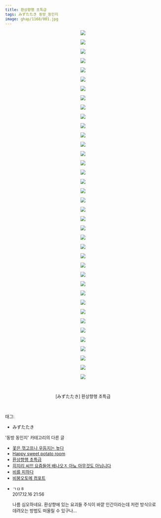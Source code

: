 ```yaml
---
title: 환상향행 초특급
tags: みずたたき 동방_동인지
image: ghap/1168/001.jpg
---
```

<div class="article">
<p style="text-align: center; clear: none; float: none;"><img src="{{ site.nasurl }}/ghap/1168/001.jpg"/></p>
<p style="text-align: center; clear: none; float: none;"><img src="{{ site.nasurl }}/ghap/1168/002.jpg"/></p>
<p style="text-align: center; clear: none; float: none;"><img src="{{ site.nasurl }}/ghap/1168/003.jpg"/></p>
<p style="text-align: center; clear: none; float: none;"><img src="{{ site.nasurl }}/ghap/1168/004.jpg"/></p>
<p style="text-align: center; clear: none; float: none;"><img src="{{ site.nasurl }}/ghap/1168/005.jpg"/></p>
<p style="text-align: center; clear: none; float: none;"><img src="{{ site.nasurl }}/ghap/1168/006.jpg"/></p>
<p style="text-align: center; clear: none; float: none;"><img src="{{ site.nasurl }}/ghap/1168/007.jpg"/></p>
<p style="text-align: center; clear: none; float: none;"><img src="{{ site.nasurl }}/ghap/1168/008.jpg"/></p>
<p style="text-align: center; clear: none; float: none;"><img src="{{ site.nasurl }}/ghap/1168/009.jpg"/></p>
<p style="text-align: center; clear: none; float: none;"><img src="{{ site.nasurl }}/ghap/1168/010.jpg"/></p>
<p style="text-align: center; clear: none; float: none;"><img src="{{ site.nasurl }}/ghap/1168/011.jpg"/></p>
<p style="text-align: center; clear: none; float: none;"><img src="{{ site.nasurl }}/ghap/1168/012.jpg"/></p>
<p style="text-align: center; clear: none; float: none;"><img src="{{ site.nasurl }}/ghap/1168/013.jpg"/></p>
<p style="text-align: center; clear: none; float: none;"><img src="{{ site.nasurl }}/ghap/1168/014.jpg"/></p>
<p style="text-align: center; clear: none; float: none;"><img src="{{ site.nasurl }}/ghap/1168/015.jpg"/></p>
<p style="text-align: center; clear: none; float: none;"><img src="{{ site.nasurl }}/ghap/1168/016.jpg"/></p>
<p style="text-align: center; clear: none; float: none;"><img src="{{ site.nasurl }}/ghap/1168/017.jpg"/></p>
<p style="text-align: center; clear: none; float: none;"><img src="{{ site.nasurl }}/ghap/1168/018.jpg"/></p>
<p style="text-align: center; clear: none; float: none;"><img src="{{ site.nasurl }}/ghap/1168/019.jpg"/></p>
<p style="text-align: center; clear: none; float: none;"><img src="{{ site.nasurl }}/ghap/1168/020.jpg"/></p>
<p style="text-align: center; clear: none; float: none;"><img src="{{ site.nasurl }}/ghap/1168/021.jpg"/></p>
<p style="text-align: center; clear: none; float: none;"><img src="{{ site.nasurl }}/ghap/1168/022.jpg"/></p>
<p style="text-align: center; clear: none; float: none;"><img src="{{ site.nasurl }}/ghap/1168/023.jpg"/></p>
<p style="text-align: center; clear: none; float: none;"><img src="{{ site.nasurl }}/ghap/1168/024.jpg"/></p>
<p style="text-align: center; clear: none; float: none;"><img src="{{ site.nasurl }}/ghap/1168/025.jpg"/></p>
<p style="text-align: center; clear: none; float: none;"><img src="{{ site.nasurl }}/ghap/1168/026.jpg"/></p>
<p style="text-align: center; clear: none; float: none;"><img src="{{ site.nasurl }}/ghap/1168/027.jpg"/></p>
<p style="text-align: center; clear: none; float: none;"><img src="{{ site.nasurl }}/ghap/1168/028.jpg"/></p>
<p style="text-align: center; clear: none; float: none;"><img src="{{ site.nasurl }}/ghap/1168/029.jpg"/></p>
<p style="text-align: center; clear: none; float: none;"><img src="{{ site.nasurl }}/ghap/1168/030.jpg"/></p>
<p style="text-align: center; clear: none; float: none;"><img src="{{ site.nasurl }}/ghap/1168/031.jpg"/></p>
<p style="text-align: center; clear: none; float: none;"><img src="{{ site.nasurl }}/ghap/1168/032.jpg"/></p>
<p style="text-align: center; clear: none; float: none;"><img src="{{ site.nasurl }}/ghap/1168/033.jpg"/></p>
<p style="text-align: center; clear: none; float: none;"><img src="{{ site.nasurl }}/ghap/1168/034.jpg"/></p>
<p style="text-align: center; clear: none; float: none;"><img src="{{ site.nasurl }}/ghap/1168/035.jpg"/></p>
<p style="text-align: center; clear: none; float: none;"><img src="{{ site.nasurl }}/ghap/1168/036.jpg"/></p>
<p style="text-align: center; clear: none; float: none;"><img src="{{ site.nasurl }}/ghap/1168/037.jpg"/></p>
<p style="text-align: center; clear: none; float: none;"><img src="{{ site.nasurl }}/ghap/1168/038.jpg"/></p>
<p style="text-align: center; clear: none; float: none;"><br/></p>
<p style="text-align: center; clear: none; float: none;">[みずたたき] 환상향행 초특급</p>
<p><br/></p>
</div><div class="tagTrail">
<p>태그: </p>
<ul>
<li>みずたたき</li>
</ul>
</div><div class="another">
<p>'동방 동인지' 카테고리의 다른 글</p>
<ul>
<li><a href="/2016-07-28-ghap_1170">꽃은 꺾고프나 우듬지는 높다</a></li>
<li><a href="/2016-07-28-ghap_1169">Happy sweet potato room</a></li>
<li><a href="/2016-07-28-ghap_1168">환상향행 초특급</a></li>
<li><a href="/2016-07-28-ghap_1167">히지리 씨!!! 요즘들어 배나오ㅈ 아뇨 아무것도 아닙니다</a></li>
<li><a href="/2016-07-28-ghap_1166">비를 피하다</a></li>
<li><a href="/2016-07-28-ghap_1165">비봉오토메 컴포트</a></li>
</ul>
</div><div class="cb_module cb_fluid">
<div class="cb_wrt cb_profile">
<div class="comment">
<ul>
<li class="cb_thumb_off" id="comment15153531">
<div class="cb_comment_area">
<div class="cb_info_area">
<div class="cb_section">
<span class="cb_nick_name">ㄱㅁㅎ</span>
</div>
<div class="cb_section">
<span class="cb_date">2017.12.16 21:56 </span>
</div>
</div>
<div class="cb_dsc_comment">
<p class="cb_dsc">
											나름 심오하네요. 환상향에 있는 요괴들 주식이 바깥 인간이라는데 저런 방식으로 데려오는 방법도 떠올릴 수 있구나...
										</p>
</div>
</div></li>
</ul>
</div>
</div><!-- commentList close -->
</div>
